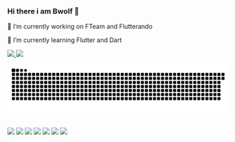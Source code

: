 ### Hi there i am Bwolf 👋

🔭 I’m currently working on FTeam and Flutterando

🌱 I’m currently learning Flutter and Dart

 <div>
  <a href="https://github.com/bwolfs2">
  <img height="180em" src="https://github-readme-stats.vercel.app/api?username=bwolfs2&show_icons=true&theme=tokyonight&include_all_commits=true&count_private=true"/>
  <img height="180em" src="https://github-readme-stats.vercel.app/api/top-langs/?username=bwolfs2&layout=compact&langs_count=7&theme=tokyonight"/>
</div>
  
 
 ![Snake animation](https://github.com/bwolfs2/bwolfs2/blob/output/github-contribution-grid-snake.svg)
 
 </br>
  
  <div> 
  <a href="https://www.youtube.com/channel/UC1SOhheM22nyq7F4pJvnOow" target="_blank"><img src="https://img.shields.io/badge/YouTube-FF0000?style=for-the-badge&logo=youtube&logoColor=white" target="_blank"></a>
  <a href="https://www.instagram.com/bwolf.dev" target="_blank"><img src="https://img.shields.io/badge/-Instagram-%23E4405F?style=for-the-badge&logo=instagram&logoColor=white" target="_blank"></a>
 	<a href="https://www.twitch.tv/bwolfando" target="_blank"><img src="https://img.shields.io/badge/Twitch-9146FF?style=for-the-badge&logo=twitch&logoColor=white" target="_blank"></a>
 <a href="https://discord.com/invite/x7X4uA9" target="_blank"><img src="https://img.shields.io/badge/Discord-7289DA?style=for-the-badge&logo=discord&logoColor=white" target="_blank"></a> 
     <a href="https://t.me/flutterando" target="_blank"><img src="https://img.shields.io/badge/Telegram-2CA5E0?style=for-the-badge&logo=telegram&logoColor=white" target="_blank"></a>     
  <a href = "mailto:bwolfnoob@gmail.com"><img src="https://img.shields.io/badge/-Gmail-%23333?style=for-the-badge&logo=gmail&logoColor=white" target="_blank"></a>
  <a href="https://www.linkedin.com/in/bwolfdev" target="_blank"><img src="https://img.shields.io/badge/-LinkedIn-%230077B5?style=for-the-badge&logo=linkedin&logoColor=white" target="_blank"></a> 
 
 
 
</div>
